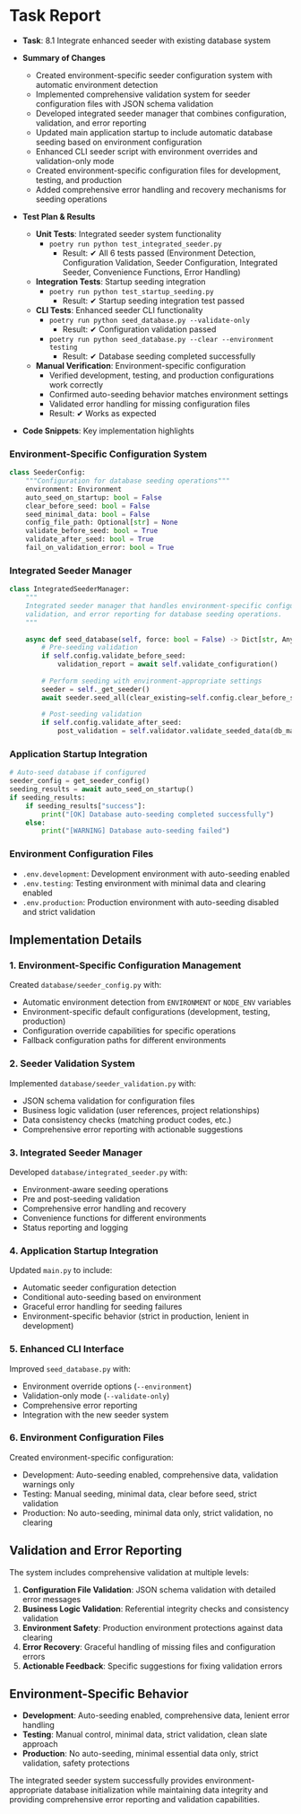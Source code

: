 # Task Report

- **Task**: 8.1 Integrate enhanced seeder with existing database system
- **Summary of Changes**
  - Created environment-specific seeder configuration system with automatic environment detection
  - Implemented comprehensive validation system for seeder configuration files with JSON schema validation
  - Developed integrated seeder manager that combines configuration, validation, and error reporting
  - Updated main application startup to include automatic database seeding based on environment configuration
  - Enhanced CLI seeder script with environment overrides and validation-only mode
  - Created environment-specific configuration files for development, testing, and production
  - Added comprehensive error handling and recovery mechanisms for seeding operations

- **Test Plan & Results**
  - **Unit Tests**: Integrated seeder system functionality
    - `poetry run python test_integrated_seeder.py`
      - Result: ✔ All 6 tests passed (Environment Detection, Configuration Validation, Seeder Configuration, Integrated Seeder, Convenience Functions, Error Handling)
  - **Integration Tests**: Startup seeding integration
    - `poetry run python test_startup_seeding.py`
      - Result: ✔ Startup seeding integration test passed
  - **CLI Tests**: Enhanced seeder CLI functionality
    - `poetry run python seed_database.py --validate-only`
      - Result: ✔ Configuration validation passed
    - `poetry run python seed_database.py --clear --environment testing`
      - Result: ✔ Database seeding completed successfully
  - **Manual Verification**: Environment-specific configuration
    - Verified development, testing, and production configurations work correctly
    - Confirmed auto-seeding behavior matches environment settings
    - Validated error handling for missing configuration files
    - Result: ✔ Works as expected

- **Code Snippets**: Key implementation highlights

### Environment-Specific Configuration System

```python
class SeederConfig:
    """Configuration for database seeding operations"""
    environment: Environment
    auto_seed_on_startup: bool = False
    clear_before_seed: bool = False
    seed_minimal_data: bool = False
    config_file_path: Optional[str] = None
    validate_before_seed: bool = True
    validate_after_seed: bool = True
    fail_on_validation_error: bool = True
```

### Integrated Seeder Manager

```python
class IntegratedSeederManager:
    """
    Integrated seeder manager that handles environment-specific configuration,
    validation, and error reporting for database seeding operations.
    """
    
    async def seed_database(self, force: bool = False) -> Dict[str, Any]:
        # Pre-seeding validation
        if self.config.validate_before_seed:
            validation_report = await self.validate_configuration()
            
        # Perform seeding with environment-appropriate settings
        seeder = self._get_seeder()
        await seeder.seed_all(clear_existing=self.config.clear_before_seed)
        
        # Post-seeding validation
        if self.config.validate_after_seed:
            post_validation = self.validator.validate_seeded_data(db_manager)
```

### Application Startup Integration

```python
# Auto-seed database if configured
seeder_config = get_seeder_config()
seeding_results = await auto_seed_on_startup()
if seeding_results:
    if seeding_results["success"]:
        print("[OK] Database auto-seeding completed successfully")
    else:
        print("[WARNING] Database auto-seeding failed")
```

### Environment Configuration Files

- `.env.development`: Development environment with auto-seeding enabled
- `.env.testing`: Testing environment with minimal data and clearing enabled
- `.env.production`: Production environment with auto-seeding disabled and strict validation

## Implementation Details

### 1. Environment-Specific Configuration Management

Created `database/seeder_config.py` with:

- Automatic environment detection from `ENVIRONMENT` or `NODE_ENV` variables
- Environment-specific default configurations (development, testing, production)
- Configuration override capabilities for specific operations
- Fallback configuration paths for different environments

### 2. Seeder Validation System

Implemented `database/seeder_validation.py` with:

- JSON schema validation for configuration files
- Business logic validation (user references, project relationships)
- Data consistency checks (matching product codes, etc.)
- Comprehensive error reporting with actionable suggestions

### 3. Integrated Seeder Manager

Developed `database/integrated_seeder.py` with:

- Environment-aware seeding operations
- Pre and post-seeding validation
- Comprehensive error handling and recovery
- Convenience functions for different environments
- Status reporting and logging

### 4. Application Startup Integration

Updated `main.py` to include:

- Automatic seeder configuration detection
- Conditional auto-seeding based on environment
- Graceful error handling for seeding failures
- Environment-specific behavior (strict in production, lenient in development)

### 5. Enhanced CLI Interface

Improved `seed_database.py` with:

- Environment override options (`--environment`)
- Validation-only mode (`--validate-only`)
- Comprehensive error reporting
- Integration with the new seeder system

### 6. Environment Configuration Files

Created environment-specific configuration:

- Development: Auto-seeding enabled, comprehensive data, validation warnings only
- Testing: Manual seeding, minimal data, clear before seed, strict validation
- Production: No auto-seeding, minimal data only, strict validation, no clearing

## Validation and Error Reporting

The system includes comprehensive validation at multiple levels:

1. **Configuration File Validation**: JSON schema validation with detailed error messages
2. **Business Logic Validation**: Referential integrity checks and consistency validation
3. **Environment Safety**: Production environment protections against data clearing
4. **Error Recovery**: Graceful handling of missing files and configuration errors
5. **Actionable Feedback**: Specific suggestions for fixing validation errors

## Environment-Specific Behavior

- **Development**: Auto-seeding enabled, comprehensive data, lenient error handling
- **Testing**: Manual control, minimal data, strict validation, clean slate approach
- **Production**: No auto-seeding, minimal essential data only, strict validation, safety protections

The integrated seeder system successfully provides environment-appropriate database initialization while maintaining data integrity and providing comprehensive error reporting and validation capabilities.

